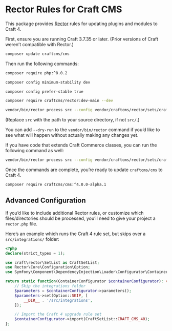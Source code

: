 # Rector Rules for Craft CMS

This package provides [Rector](https://github.com/rectorphp/rector) rules for updating plugins and modules to Craft 4.

First, ensure you are running Craft 3.7.35 or later. (Prior versions of Craft weren’t compatible with Rector.)

```sh
composer update craftcms/cms 
```

Then run the following commands:

```sh
composer require php:^8.0.2
```

```sh
composer config minimum-stability dev
```

```sh
composer config prefer-stable true
```

```sh
composer require craftcms/rector:dev-main --dev
```

```sh
vendor/bin/rector process src --config vendor/craftcms/rector/sets/craft-cms-40.php
```

(Replace `src` with the path to your source directory, if not `src/`.)

You can add `--dry-run` to the `vendor/bin/rector` command if you’d like to see what will happen without actually
making any changes yet.

If you have code that extends Craft Commerce classes, you can run the following command as well:

```sh
vendor/bin/rector process src --config vendor/craftcms/rector/sets/craft-commerce-40.php
```

Once the commands are complete, you’re ready to update `craftcms/cms` to Craft 4.

```sh
composer require craftcms/cms:^4.0.0-alpha.1
```

## Advanced Configuration

If you’d like to include additional Rector rules, or customize which files/directories should be processed,
you’ll need to give your project a `rector.php` file.

Here’s an example which runs the Craft 4 rule set, but skips over a `src/integrations/` folder:

```php
<?php
declare(strict_types = 1);

use craft\rector\SetList as CraftSetList;
use Rector\Core\Configuration\Option;
use Symfony\Component\DependencyInjection\Loader\Configurator\ContainerConfigurator;

return static function(ContainerConfigurator $containerConfigurator): void {
    // Skip the integrations folder
    $parameters = $containerConfigurator->parameters();
    $parameters->set(Option::SKIP, [
        __DIR__ . '/src/integrations',
    ]);

    // Import the Craft 4 upgrade rule set
    $containerConfigurator->import(CraftSetList::CRAFT_CMS_40);
};
```
